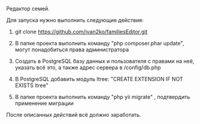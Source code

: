 Редактор семей.

Для запуска нужно выполнить следующие действия:
1) git clone https://github.com/ivan2ko/familiesEditor.git

2) В папке проекта выполнить команду "php composer.phar update",
   могут понадобиться права администратора

3) Создать в PostgreSQL базу данных и пользователя с правами на неё,
   указать всё это, а также адрес сервера в /config/db.php

4) В PostgreSQL добавить модуль ltree: "CREATE EXTENSION IF NOT EXISTS ltree"

5) В папке проекта выполнить команду "php yii migrate" , подтвердить применение миграции

После описанных действий всё должно заработать.